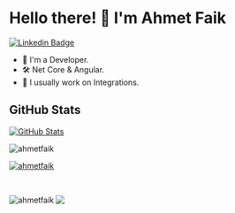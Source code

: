 # Hello there! 👋 I'm Ahmet Faik

[![Linkedin Badge](https://img.shields.io/badge/-AhmetFaikAkbekmez-blue?style=flat-square&logo=Linkedin&logoColor=white&link=https://www.linkedin.com/in/ahmet-faik-akbekmez/)](https://www.linkedin.com/in/ahmet-faik-akbekmez/)

- 💼 I'm a Developer.
- 🛠️ Net Core & Angular.
- 🔭 I usually work on Integrations.

<!--
## 🛠 Technologies & Tools I Use:

- **Languages:** .Net Core, C#, Angular 2+, Go, Java, React
- **Databases:** Redis, MongoDB, PostgreSQL, MySQL, MSSQL
- **Others:** RabbitMQ, SignalR
-->


## GitHub Stats

[![GitHub Stats](https://github-readme-stats.vercel.app/api?username=ahmetfaik&&show_icons=true)](https://github.com/ahmetfaik)
<p><img align="center" src="https://github-readme-streak-stats.herokuapp.com/?user=ahmetfaik&" alt="ahmetfaik" /></p>

<p align="left"> <a href="https://github.com/ryo-ma/github-profile-trophy"><img src="https://github-profile-trophy.vercel.app/?username=ahmetfaik" alt="ahmetfaik" /></a> </p>

<br/>

<p><img align="left" src="https://github-readme-stats.vercel.app/api/top-langs?username=ahmetfaik&show_icons=true&locale=en&layout=compact" alt="ahmetfaik" /></p>

![](https://komarev.com/ghpvc/?username=ahmetfaik&style=flat-square)

<!--
Here are some ideas to get you started:

- 🔭 I’m currently working on ...
- 🌱 I’m currently learning ...
- 👯 I’m looking to collaborate on ...
- 🤔 I’m looking for help with ...
- 💬 Ask me about ...
- 📫 How to reach me: ...
- 😄 Pronouns: ...
- ⚡ Fun fact: ...
-->
